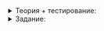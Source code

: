 <details>
<summary>Теория + тестирование:</summary>

# Сокращаем с using

Разберём способы избежать квалификации. С одним из таких способов вы хорошо знакомы с первых уроков:  `using namespace std`. Он позволяет убрать квалификацию у имён стандартной библиотеки и вместо  `std::map<std::string, std::pair<std::string, std::optional<std::string_view>>>`  написать  `map<string, pair<string, optional<string_view>>>`. Это тоже не выглядит просто, но всё-таки короче и легче читается.

----------

Представьте себе такой диалог:

— Как дела у Пети Иванова?

— О, у него дела отлично!

— У Пети Иванова что-то новое?

— Да, Петя Иванов защитил диссертацию и уехал за границу.

— А в какую страну Петя Иванов уехал?

— В Голландию!

Есть в этом диалоге что-то странное и неестественное — Петю всё время называют по имени и фамилии. В реальной жизни так говорить не будут — фамилию назовут только в первый раз, если это необходимо, а дальше будут говорить просто «‎Петя», поскольку уже понятно, что имеется в виду именно Петя Иванов, а не Петров и не Сидоров. Если убрать фамилию в третьей и последующих строчках, диалог станет вполне естественным.

Но в C++ вне пространства имён приходится использовать полное квалифицированное имя. Так произошло, например, в следующем юнит-тесте для библиотеки INI:

```cpp
void TestDocument() {
    ini::Document doc;
    assert(doc.SectionCount() == 0u);

    ini::Section* section = &doc.AddSection("one"s);
    assert(doc.SectionCount() == 1u);

    section->insert({"name_1"s, "value_1"s});
    section->insert({"name_2"s, "value_2"s});

    section = &doc.AddSection("two"s);
    section->insert({"name_1"s, "value_1"s});
    section->insert({"name_2"s, "value_2"s});
    section->insert({"name_3"s, "value_3"s});

    section = &doc.AddSection("three"s);
    section->insert({"name_1"s, "value_1"s});

    assert(doc.SectionCount() == 3u);
    const ini::Section expected_one = {{"name_1"s, "value_1"s}, {"name_2"s, "value_2"s}};
    const ini::Section expected_two = {{"name_1"s, "value_1"s}, {"name_2"s, "value_2"s}, {"name_3"s, "value_3"s}};
    const ini::Section expected_three = {{"name_1"s, "value_1"s}};

    assert(doc.GetSection("one"s) == expected_one);
    assert(doc.GetSection("two"s) == expected_two);
    assert(doc.GetSection("three"s) == expected_three);
}

```

Обратите внимание, что квалифицировать имя  `Section`  пришлось несколько раз. При чтении кода было бы понятно и так, что работа производится с сущностями именно этой библиотеки, но компилятор требует квалификацию. Сейчас пространство имён короткое — его название состоит всего из трёх букв. А в реальных программах оно может достигать 20 и более символов. В таких случаях частое использование квалификации затрудняло бы чтение кода.

Чтобы сократить написание и упростить чтение, можно применить декларацию  `using`:

```cpp
using ini::Section;

```

Она добавит имя в область видимости, после чего  `Section`  можно будет использовать без квалификации. Код стал немного проще:

```cpp
void TestDocument() {
    ini::Document doc;
    assert(doc.SectionCount() == 0u);

    using ini::Section;
    Section* section = &doc.AddSection("one"s);
    assert(doc.SectionCount() == 1u);

    section->insert({"name_1"s, "value_1"s});
    section->insert({"name_2"s, "value_2"s});

    section = &doc.AddSection("two"s);
    section->insert({"name_1"s, "value_1"s});
    section->insert({"name_2"s, "value_2"s});
    section->insert({"name_3"s, "value_3"s});

    section = &doc.AddSection("three"s);
    section->insert({"name_1"s, "value_1"s});

    assert(doc.SectionCount() == 3u);
    const Section expected_one = {{"name_1"s, "value_1"s}, {"name_2"s, "value_2"s}};
    const Section expected_two = {{"name_1"s, "value_1"s}, {"name_2"s, "value_2"s}, {"name_3"s, "value_3"s}};
    const Section expected_three = {{"name_1"s, "value_1"s}};

    assert(doc.GetSection("one"s) == expected_one);
    assert(doc.GetSection("two"s) == expected_two);
    assert(doc.GetSection("three"s) == expected_three);
}

```

----------

Сколько квалификаций удалось убрать, добавив  `using`-декларацию? Введите ответ числом:

Нам удалось убрать четыре квалификации. Посчитаем, на сколько символов сократился код. 20 символов мы сэкономили, убрав  `ini::`  перед именем  `Section`, но 19 пришлось потратить на саму конструкцию  `using ini::Section;`. Итого — выигрыш всего в один символ.

Как видно, экономия небольшая, но код стало проще воспринимать. Похожая ситуация была в диалоге о Пете из начала урока. А читаемость кода — это гораздо более важный параметр, чем количество символов в нём.

----------

Такая  `using`-декларация распространяется только на то имя, которое указано в ней явно, и только на ту область видимости, где она объявлена.  `using`  можно написать и вне областей видимости, например в начале файла. Тогда имя станет глобальным — будет распространяться на весь файл. Это соответствует ситуации, когда человек недавно чего-нибудь достиг, и о нём все говорят. Использовать его имя можно, не уточняя, кому именно оно принадлежит.

Теперь представьте, что обсуждают членов одной семьи. Их называют по имени и фамилии. Довольно бессмысленное занятия — ведь фамилия у всех одинаковая. Так никто не делает. В C++ подобное возникает, когда вне пространства имён вам нужно использовать самые разные имена этого пространства.

Например, в другом юнит-тесте библиотеки используется три разных имени из  `ini`:

```cpp
void TestLoadIni() {
    istringstream input(
        R"([july]
food=2500
sport=12000
travel=23400
clothes=5200
[august]
food=3250
sport=10000
travel=0
clothes=8300
jewelery=25000
)"s);

    const ini::Document doc = ini::Load(input);

    assert(doc.SectionCount() == 2u);

    const ini::Section expected_july = {
        {"food"s, "2500"s},
        {"sport"s, "12000"s},
        {"travel"s, "23400"s},
        {"clothes"s, "5200"s},
    };

    const ini::Section expected_august = {
        {"food"s, "3250"s}, {"sport"s, "10000"s}, {"travel"s, "0"s}, {"clothes"s, "8300"s}, {"jewelery"s, "25000"s},
    };

    assert(doc.GetSection("july"s) == expected_july);
    assert(doc.GetSection("august"s) == expected_august);
}

```

Здесь имеет смысл использовать директиву  `using namespace`, которая сделает доступными все имена выбранного пространства имён. В области видимости, где эта декларация есть, можно использовать имена выбранного пространства имён без квалификации:

```cpp
void TestLoadIni() {
    istringstream input(
        R"([july]
food=2500
sport=12000
travel=23400
clothes=5200
[august]
food=3250
sport=10000
travel=0
clothes=8300
jewelery=25000
)"s);

    using namespace ini;

    const Document doc = Load(input);

    assert(doc.SectionCount() == 2u);

    const Section expected_july = {
        {"food"s, "2500"s},
        {"sport"s, "12000"s},
        {"travel"s, "23400"s},
        {"clothes"s, "5200"s},
    };

    const Section expected_august = {
        {"food"s, "3250"s}, {"sport"s, "10000"s}, {"travel"s, "0"s}, {"clothes"s, "8300"s}, {"jewelery"s, "25000"s},
    };

    assert(doc.GetSection("july"s) == expected_july);
    assert(doc.GetSection("august"s) == expected_august);
}

```

Код сократился, и читать его стало проще. Есть соблазн поставить директиву  `using namespace`  прямо в начало файла, как мы делаем это иногда с  `using namespace std`:

```cpp
...
#include "json.h"
#include "xml.h"

using namespace json;
using namespace xml;

```

Компилируем программу и видим ошибку —  `error: reference to 'Document' is ambiguous`.

Эти конструкции  `using namespace`  отменили все преимущества, которые дал сам  `namespace`, сделав фактически обратное действие. Мы вернулись к разбитому корыту — ситуации, когда у нас не было пространств имён, но мы всё равно хотели использовать JSON и XML одновременно. Однако между двумя этими случаями есть разница: в первом ошибка возникла сразу при попытке включения двух файлов, а во втором — только при использовании имени. Это делает ошибку более опасной, поскольку она выявляется не сразу.

Всё это диктует важное правило: использовать директиву  `using namespace`  нужно только в том месте, где она действительно необходима, максимально сужая область её действия.

Особенно неприятно, когда конструкция  `using namespace`  встречается в h-файле, причём её действие не ограничено областью видимости. В этом случае она будет распространяться на все файлы, которые используют этот заголовочный файл. Пользователи h-файла могут совсем не ожидать, что он будет делать видимыми имена какого-либо пространства имён, и это приведёт к конфликтам. Поэтому делать так ни в коем случае не нужно.

У декларации  `using namespace`  есть ещё один эффект. Если написать  `using namespace my_beautiful_namespace`  внутри другого пространства имён, оно примет все имена пространства  `my_beautiful_namespace`:

```cpp
#include <iostream>

namespace verbs {
void Clap() {
    std::cout << "Хлоп!" << std::endl;
}
}  // namespace verbs

namespace words {
using namespace verbs;
}

int main() {
    // обращаемся к функции verbs::Clap через пространство words
    words::Clap();
}

```

У декларации  `using`  и директивы  `using namespace`  есть некоторые различия, выходящие за рамки курса. О них можно почитать в  [документации](https://en.cppreference.com/w/cpp/language/namespace). Они касаются поведения при конфликте имён. Можно считать, что  `using`  работает чётко — помещает имя в текущую область видимости, и это имя будет всегда иметь приоритет при конфликтах над именами, расположенными в объемлющих областях. С  `using namespace`  так не происходит — приоритет при конфликтах эта конструкция даёт не всегда.

----------

Какие из этих примеров не содержат ошибки?

-   `using std::string;`
    
-   `using namespace std::chrono;`
    
-   `using namespace std::vector;`
    
-   `using namespace std::vector<int>;`
    
-   `using std::map<int, std::string>;`
    
-   `using namespace std; using namespace chrono;`
    
-   `using std;`

</details>

<details>
<summary>Задание:</summary>

# Ответы на задания

Сколько квалификаций удалось убрать, добавив  `using`-декларацию? Введите ответ числом:

----------

Какие из этих примеров не содержат ошибки?

-   **(+)**  `using std::string;`
    
-   **(+)**  `using namespace std::chrono;`
    
-   **(-)**  `using namespace std::vector;`
    

> `std::vector`  — квалифицированное имя класса, а не пространства имён, использовать в  `using namepsace`  его нельзя

-   **(-)**  `using namespace std::vector<int>;`

> `std::vector<int>`  уж точно не имя

-   **(-)**  `using std::map<int, std::string>;`

> `std::map<int, std::string>`  это не имя

-   **(+)**  `using namespace std; using namespace chrono;`
    
-   **(-)**  `using std;`
    

> Для пространств имён предназначена конструкция  `using namespace`.

</details>
